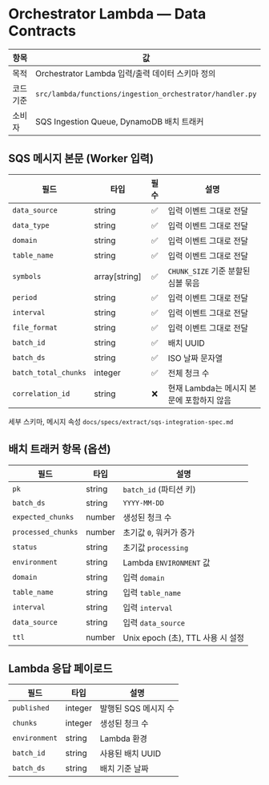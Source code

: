 # Orchestrator Lambda — Data Contracts

| 항목      | 값                                                       |
| --------- | -------------------------------------------------------- |
| 목적      | Orchestrator Lambda 입력/출력 데이터 스키마 정의         |
| 코드 기준 | `src/lambda/functions/ingestion_orchestrator/handler.py` |
| 소비자    | SQS Ingestion Queue, DynamoDB 배치 트래커                |

## SQS 메시지 본문 (Worker 입력)

| 필드                 | 타입            | 필수 | 설명                                      |
| -------------------- | --------------- | :--: | ----------------------------------------- |
| `data_source`        | string          |  ✅  | 입력 이벤트 그대로 전달                   |
| `data_type`          | string          |  ✅  | 입력 이벤트 그대로 전달                   |
| `domain`             | string          |  ✅  | 입력 이벤트 그대로 전달                   |
| `table_name`         | string          |  ✅  | 입력 이벤트 그대로 전달                   |
| `symbols`            | array\[string\] |  ✅  | `CHUNK_SIZE` 기준 분할된 심볼 묶음        |
| `period`             | string          |  ✅  | 입력 이벤트 그대로 전달                   |
| `interval`           | string          |  ✅  | 입력 이벤트 그대로 전달                   |
| `file_format`        | string          |  ✅  | 입력 이벤트 그대로 전달                   |
| `batch_id`           | string          |  ✅  | 배치 UUID                                 |
| `batch_ds`           | string          |  ✅  | ISO 날짜 문자열                           |
| `batch_total_chunks` | integer         |  ✅  | 전체 청크 수                              |
| `correlation_id`     | string          |  ❌  | 현재 Lambda는 메시지 본문에 포함하지 않음 |

세부 스키마, 메시지 속성 `docs/specs/extract/sqs-integration-spec.md`

## 배치 트래커 항목 (옵션)

| 필드               | 타입   | 설명                              |
| ------------------ | ------ | --------------------------------- |
| `pk`               | string | `batch_id` (파티션 키)            |
| `batch_ds`         | string | `YYYY-MM-DD`                      |
| `expected_chunks`  | number | 생성된 청크 수                    |
| `processed_chunks` | number | 초기값 `0`, 워커가 증가           |
| `status`           | string | 초기값 `processing`               |
| `environment`      | string | Lambda `ENVIRONMENT` 값           |
| `domain`           | string | 입력 `domain`                     |
| `table_name`       | string | 입력 `table_name`                 |
| `interval`         | string | 입력 `interval`                   |
| `data_source`      | string | 입력 `data_source`                |
| `ttl`              | number | Unix epoch (초), TTL 사용 시 설정 |

## Lambda 응답 페이로드

| 필드          | 타입    | 설명                 |
| ------------- | ------- | -------------------- |
| `published`   | integer | 발행된 SQS 메시지 수 |
| `chunks`      | integer | 생성된 청크 수       |
| `environment` | string  | Lambda 환경          |
| `batch_id`    | string  | 사용된 배치 UUID     |
| `batch_ds`    | string  | 배치 기준 날짜       |
